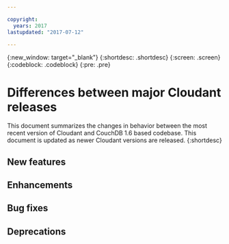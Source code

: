 ```yaml
---

copyright:
  years: 2017
lastupdated: "2017-07-12"

---
```


{:new_window: target="_blank"}
{:shortdesc: .shortdesc}
{:screen: .screen}
{:codeblock: .codeblock}
{:pre: .pre}

<!-- Acrolinx: 2017-07-12 -->

# Differences between major Cloudant releases

This document summarizes the changes in behavior between the most recent version of 
Cloudant and CouchDB 1.6 based codebase. This document is updated as newer Cloudant 
versions are released.
{:shortdesc}

## New features

## Enhancements

## Bug fixes

## Deprecations



